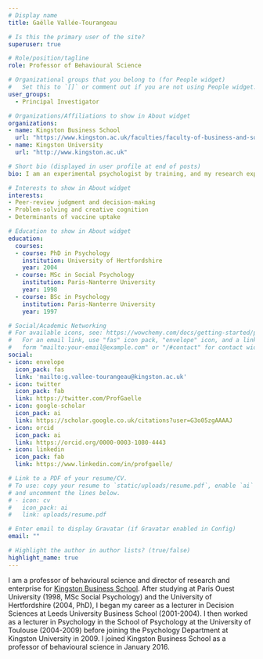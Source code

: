 ```yaml
---
# Display name
title: Gaëlle Vallée-Tourangeau

# Is this the primary user of the site?
superuser: true

# Role/position/tagline
role: Professor of Behavioural Science

# Organizational groups that you belong to (for People widget)
#   Set this to `[]` or comment out if you are not using People widget.
user_groups:
  - Principal Investigator

# Organizations/Affiliations to show in About widget
organizations:
- name: Kingston Business School
  url: "https://www.kingston.ac.uk/faculties/faculty-of-business-and-social-sciences/schools/kingston-business-school/"
- name: Kingston University
  url: "http://www.kingston.ac.uk"

# Short bio (displayed in user profile at end of posts)
bio: I am an experimental psychologist by training, and my research expertise lies in applied behavioural science, judgement and decision-making, and creative cognition. 

# Interests to show in About widget
interests:
- Peer-review judgment and decision-making
- Problem-solving and creative cognition
- Determinants of vaccine uptake

# Education to show in About widget
education:
  courses:
  - course: PhD in Psychology
    institution: University of Hertfordshire
    year: 2004
  - course: MSc in Social Psychology
    institution: Paris-Nanterre University
    year: 1998
  - course: BSc in Psychology
    institution: Paris-Nanterre University
    year: 1997

# Social/Academic Networking
# For available icons, see: https://wowchemy.com/docs/getting-started/page-builder/#icons
#   For an email link, use "fas" icon pack, "envelope" icon, and a link in the
#   form "mailto:your-email@example.com" or "/#contact" for contact widget.
social:
- icon: envelope
  icon_pack: fas
  link: 'mailto:g.vallee-tourangeau@kingston.ac.uk'
- icon: twitter
  icon_pack: fab
  link: https://twitter.com/ProfGaelle
- icon: google-scholar
  icon_pack: ai
  link: https://scholar.google.co.uk/citations?user=G3o05zgAAAAJ
- icon: orcid
  icon_pack: ai
  link: https://orcid.org/0000-0003-1080-4443
- icon: linkedin
  icon_pack: fab
  link: https://www.linkedin.com/in/profgaelle/

# Link to a PDF of your resume/CV.
# To use: copy your resume to `static/uploads/resume.pdf`, enable `ai` icons in `params.toml`, 
# and uncomment the lines below.
# - icon: cv
#   icon_pack: ai
#   link: uploads/resume.pdf

# Enter email to display Gravatar (if Gravatar enabled in Config)
email: ""

# Highlight the author in author lists? (true/false)
highlight_name: true
---
```

I am a professor of behavioural science and director of research and enterprise for [Kingston Business School](https://www.kingston.ac.uk/staff/profile/professor-gaeumllle-valleacutee-tourangeau-63/). After studying at Paris Ouest University (1998, MSc Social Psychology) and the University of Hertfordshire (2004, PhD), I began my career as a lecturer in Decision Sciences at Leeds University Business School (2001-2004). I then worked as a lecturer in Psychology in the School of Psychology at the University of Toulouse (2004-2009) before joining the Psychology Department at Kingston University in 2009. I joined Kingston Business School as a professor of behavioural science in January 2016.
